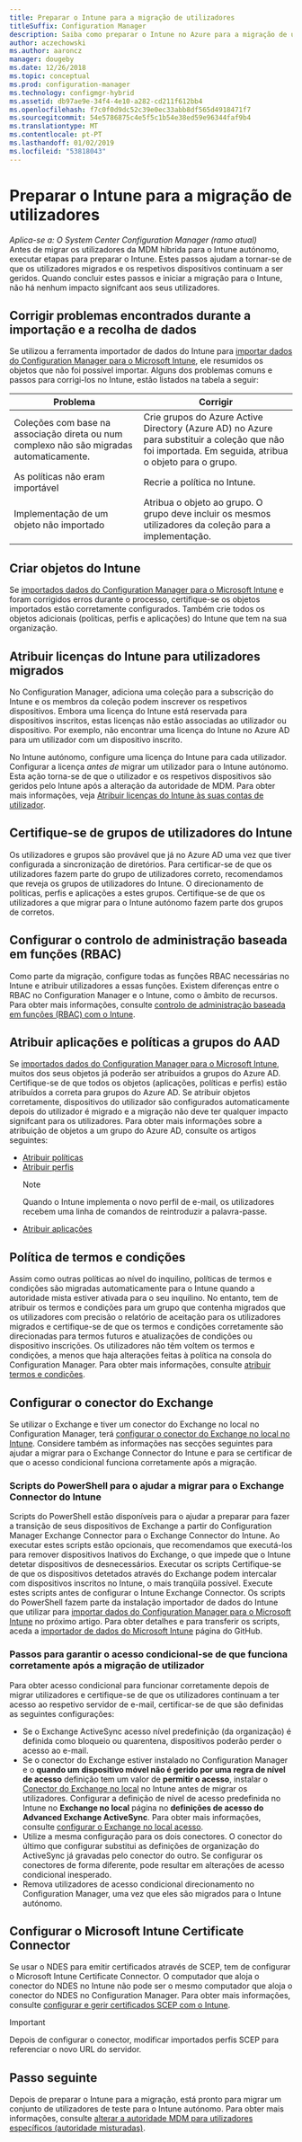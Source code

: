 ```yaml
---
title: Preparar o Intune para a migração de utilizadores
titleSuffix: Configuration Manager
description: Saiba como preparar o Intune no Azure para a migração de utilizador da híbrida MDM.
author: aczechowski
ms.author: aaroncz
manager: dougeby
ms.date: 12/26/2018
ms.topic: conceptual
ms.prod: configuration-manager
ms.technology: configmgr-hybrid
ms.assetid: db97ae9e-34f4-4e10-a282-cd211f612bb4
ms.openlocfilehash: f7c0f0d9dc52c39e0ec33abb8df565d4918471f7
ms.sourcegitcommit: 54e5786875c4e5f5c1b54e38ed59e96344faf9b4
ms.translationtype: MT
ms.contentlocale: pt-PT
ms.lasthandoff: 01/02/2019
ms.locfileid: "53818043"
---
```

# <a name="prepare-intune-for-user-migration"></a>Preparar o Intune para a migração de utilizadores 

*Aplica-se a: O System Center Configuration Manager (ramo atual)*    
Antes de migrar os utilizadores da MDM híbrida para o Intune autónomo, executar etapas para preparar o Intune. Estes passos ajudam a tornar-se de que os utilizadores migrados e os respetivos dispositivos continuam a ser geridos. Quando concluir estes passos e iniciar a migração para o Intune, não há nenhum impacto signifcant aos seus utilizadores.  

## <a name="fix-issues-found-during-data-collection-and-import"></a>Corrigir problemas encontrados durante a importação e a recolha de dados
Se utilizou a ferramenta importador de dados do Intune para [importar dados do Configuration Manager para o Microsoft Intune](migrate-import-data.md), ele resumidos os objetos que não foi possível importar. Alguns dos problemas comuns e passos para corrigi-los no Intune, estão listados na tabela a seguir: 

|Problema  |Corrigir  |
|---------|---------|
|Coleções com base na associação direta ou num complexo não são migradas automaticamente.|Crie grupos do Azure Active Directory (Azure AD) no Azure para substituir a coleção que não foi importada. Em seguida, atribua o objeto para o grupo.|
|As políticas não eram importável |Recrie a política no Intune.|
|Implementação de um objeto não importado|Atribua o objeto ao grupo. O grupo deve incluir os mesmos utilizadores da coleção para a implementação.|

## <a name="create-intune-objects"></a>Criar objetos do Intune 
Se [importados dados do Configuration Manager para o Microsoft Intune](migrate-import-data.md) e foram corrigidos erros durante o processo, certifique-se os objetos importados estão corretamente configurados. Também crie todos os objetos adicionais (políticas, perfis e aplicações) do Intune que tem na sua organização. 

## <a name="assign-intune-licenses-to-migrated-users"></a>Atribuir licenças do Intune para utilizadores migrados
No Configuration Manager, adiciona uma coleção para a subscrição do Intune e os membros da coleção podem inscrever os respetivos dispositivos. Embora uma licença do Intune está reservada para dispositivos inscritos, estas licenças não estão associadas ao utilizador ou dispositivo. Por exemplo, não encontrar uma licença do Intune no Azure AD para um utilizador com um dispositivo inscrito. 

No Intune autónomo, configure uma licença do Intune para cada utilizador. Configurar a licença *antes de* migrar um utilizador para o Intune autónomo. Esta ação torna-se de que o utilizador e os respetivos dispositivos são geridos pelo Intune após a alteração da autoridade de MDM. Para obter mais informações, veja [Atribuir licenças do Intune às suas contas de utilizador](https://docs.microsoft.com/intune/licenses-assign). 

## <a name="verify-intune-user-groups"></a>Certifique-se de grupos de utilizadores do Intune
Os utilizadores e grupos são provável que já no Azure AD uma vez que tiver configurada a sincronização de diretórios. Para certificar-se de que os utilizadores fazem parte do grupo de utilizadores correto, recomendamos que reveja os grupos de utilizadores do Intune. O direcionamento de políticas, perfis e aplicações a estes grupos. Certifique-se de que os utilizadores a que migrar para o Intune autónomo fazem parte dos grupos de corretos. 

## <a name="configure-role-based-administration-control-rbac"></a>Configurar o controlo de administração baseada em funções (RBAC)
Como parte da migração, configure todas as funções RBAC necessárias no Intune e atribuir utilizadores a essas funções. Existem diferenças entre o RBAC no Configuration Manager e o Intune, como o âmbito de recursos. Para obter mais informações, consulte [controlo de administração baseada em funções (RBAC) com o Intune](https://docs.microsoft.com/intune/role-based-access-control).

## <a name="assign-apps-and-policies-to-aad-groups"></a>Atribuir aplicações e políticas a grupos do AAD
Se [importados dados do Configuration Manager para o Microsoft Intune](migrate-import-data.md), muitos dos seus objetos já poderão ser atribuídos a grupos do Azure AD. Certifique-se de que todos os objetos (aplicações, políticas e perfis) estão atribuídos a correta para grupos do Azure AD. Se atribuir objetos corretamente, dispositivos do utilizador são configurados automaticamente depois do utilizador é migrado e a migração não deve ter qualquer impacto signifcant para os utilizadores. Para obter mais informações sobre a atribuição de objetos a um grupo do Azure AD, consulte os artigos seguintes: 
- [Atribuir políticas](https://docs.microsoft.com/intune/get-started-policies)  
- [Atribuir perfis](https://docs.microsoft.com/intune/device-profile-assign)  
    > [!NOTE]  
    > Quando o Intune implementa o novo perfil de e-mail, os utilizadores recebem uma linha de comandos de reintroduzir a palavra-passe.  
- [Atribuir aplicações](https://docs.microsoft.com/intune/get-started-apps) 

## <a name="terms-and-conditions-policy"></a>Política de termos e condições
Assim como outras políticas ao nível do inquilino, políticas de termos e condições são migradas automaticamente para o Intune quando a autoridade mista estiver ativada para o seu inquilino.  No entanto, tem de atribuir os termos e condições para um grupo que contenha migrados que os utilizadores com precisão o relatório de aceitação para os utilizadores migrados e certifique-se de que os termos e condições corretamente são direcionadas para termos futuros e atualizações de condições ou dispositivo inscrições. Os utilizadores não têm voltem os termos e condições, a menos que haja alterações feitas à política na consola do Configuration Manager. Para obter mais informações, consulte [atribuir termos e condições](https://docs.microsoft.com/intune/terms-and-conditions-create#assign-terms-and-conditions).

## <a name="configure-the-exchange-connector"></a>Configurar o conector do Exchange
Se utilizar o Exchange e tiver um conector do Exchange no local no Configuration Manager, terá [configurar o conector do Exchange no local no Intune](https://docs.microsoft.com/intune/exchange-connector-install). Considere também as informações nas secções seguintes para ajudar a migrar para o Exchange Connector do Intune e para se certificar de que o acesso condicional funciona corretamente após a migração.

### <a name="powershell-scripts-to-help-you-migrate-to-the-intune-exchange-connector"></a>Scripts do PowerShell para o ajudar a migrar para o Exchange Connector do Intune 
Scripts do PowerShell estão disponíveis para o ajudar a preparar para fazer a transição de seus dispositivos de Exchange a partir do Configuration Manager Exchange Connector para o Exchange Connector do Intune. Ao executar estes scripts estão opcionais, que recomendamos que executá-los para remover dispositivos Inativos do Exchange, o que impede que o Intune detetar dispositivos de desnecessários. Executar os scripts Certifique-se de que os dispositivos detetados através do Exchange podem intercalar com dispositivos inscritos no Intune, o mais tranqüila possível. Execute estes scripts antes de configurar o Intune Exchange Connector. Os scripts do PowerShell fazem parte da instalação importador de dados do Intune que utilizar para [importar dados do Configuration Manager para o Microsoft Intune](migrate-import-data.md) no próximo artigo. Para obter detalhes e para transferir os scripts, aceda a [importador de dados do Microsoft Intune](https://github.com/ConfigMgrTools/Intune-Data-Importer) página do GitHub.

### <a name="steps-to-make-sure-conditional-access-works-properly-after-user-migration"></a>Passos para garantir o acesso condicional-se de que funciona corretamente após a migração de utilizador
Para obter acesso condicional para funcionar corretamente depois de migrar utilizadores e certifique-se de que os utilizadores continuam a ter acesso ao respetivo servidor de e-mail, certificar-se de que são definidas as seguintes configurações:
- Se o Exchange ActiveSync acesso nível predefinição (da organização) é definida como bloqueio ou quarentena, dispositivos poderão perder o acesso ao e-mail. 
- Se o conector do Exchange estiver instalado no Configuration Manager e o **quando um dispositivo móvel não é gerido por uma regra de nível de acesso** definição tem um valor de **permitir o acesso**, instalar o [ Conector do Exchange no local](https://docs.microsoft.com/intune/conditional-access-exchange-create#configure-exchange-on-premises-access) no Intune antes de migrar os utilizadores. Configurar a definição de nível de acesso predefinida no Intune no **Exchange no local** página no **definições de acesso do Advanced Exchange ActiveSync**. Para obter mais informações, consulte [configurar o Exchange no local acesso](https://docs.microsoft.com/intune/conditional-access-exchange-create#configure-exchange-on-premises-access).
- Utilize a mesma configuração para os dois conectores. O conector do último que configurar substitui as definições de organização do ActiveSync já gravadas pelo conector do outro. Se configurar os conectores de forma diferente, pode resultar em alterações de acesso condicional inesperado.
- Remova utilizadores de acesso condicional direcionamento no Configuration Manager, uma vez que eles são migrados para o Intune autónomo.

## <a name="configure-the-microsoft-intune-certificate-connector"></a>Configurar o Microsoft Intune Certificate Connector
Se usar o NDES para emitir certificados através de SCEP, tem de configurar o Microsoft Intune Certificate Connector. O computador que aloja o conector do NDES no Intune não pode ser o mesmo computador que aloja o conector do NDES no Configuration Manager. Para obter mais informações, consulte [configurar e gerir certificados SCEP com o Intune](https://docs.microsoft.com/intune/certificates-scep-configure). 

> [!Important]    
> Depois de configurar o conector, modificar importados perfis SCEP para referenciar o novo URL do servidor.

## <a name="next-step"></a>Passo seguinte
Depois de preparar o Intune para a migração, está pronto para migrar um conjunto de utilizadores de teste para o Intune autónomo. Para obter mais informações, consulte [alterar a autoridade MDM para utilizadores específicos (autoridade misturadas)](migrate-mixed-authority.md).


